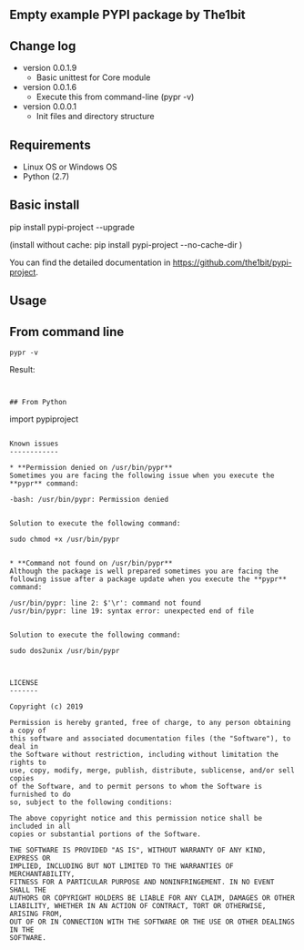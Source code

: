Empty example PYPI package by The1bit
--------------------------------------

Change log 
----------

* version 0.0.1.9
    * Basic unittest for Core module
* version 0.0.1.6
    * Execute this from command-line (pypr -v)
* version 0.0.0.1
    * Init files and directory structure



Requirements
------------

* Linux OS or Windows OS
* Python (2.7)


Basic install
-------------

pip install pypi-project --upgrade

(install without cache: pip install pypi-project --no-cache-dir  )


You can find the detailed documentation in https://github.com/the1bit/pypi-project.

Usage
-----

## From command line

```
pypr -v
```
Result: 

```


## From Python

```
import pypiproject
```

Known issues
------------

* **Permission denied on /usr/bin/pypr**
Sometimes you are facing the following issue when you execute the **pypr** command:

```
    -bash: /usr/bin/pypr: Permission denied
```

Solution to execute the following command:

```
    sudo chmod +x /usr/bin/pypr
```

* **Command not found on /usr/bin/pypr**
Although the package is well prepared sometimes you are facing the following issue after a package update when you execute the **pypr** command:

```
    /usr/bin/pypr: line 2: $'\r': command not found
    /usr/bin/pypr: line 19: syntax error: unexpected end of file
```

Solution to execute the following command:

```
    sudo dos2unix /usr/bin/pypr
```


LICENSE
-------

Copyright (c) 2019

Permission is hereby granted, free of charge, to any person obtaining a copy of
this software and associated documentation files (the "Software"), to deal in
the Software without restriction, including without limitation the rights to
use, copy, modify, merge, publish, distribute, sublicense, and/or sell copies
of the Software, and to permit persons to whom the Software is furnished to do
so, subject to the following conditions:

The above copyright notice and this permission notice shall be included in all
copies or substantial portions of the Software.

THE SOFTWARE IS PROVIDED "AS IS", WITHOUT WARRANTY OF ANY KIND, EXPRESS OR
IMPLIED, INCLUDING BUT NOT LIMITED TO THE WARRANTIES OF MERCHANTABILITY,
FITNESS FOR A PARTICULAR PURPOSE AND NONINFRINGEMENT. IN NO EVENT SHALL THE
AUTHORS OR COPYRIGHT HOLDERS BE LIABLE FOR ANY CLAIM, DAMAGES OR OTHER
LIABILITY, WHETHER IN AN ACTION OF CONTRACT, TORT OR OTHERWISE, ARISING FROM,
OUT OF OR IN CONNECTION WITH THE SOFTWARE OR THE USE OR OTHER DEALINGS IN THE
SOFTWARE.
